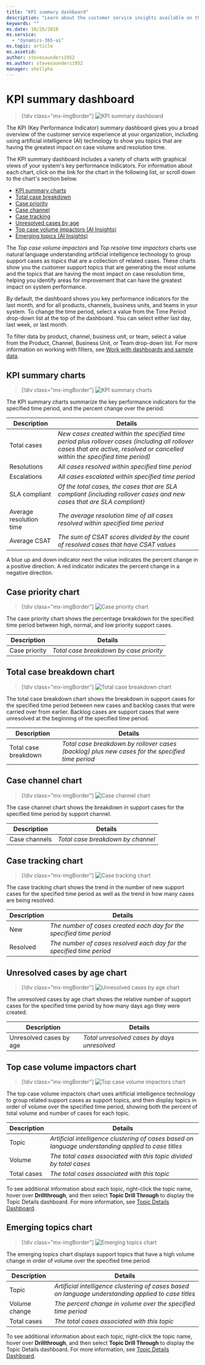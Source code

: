 ```yaml
---
title: "KPI summary dashboard"
description: "Learn about the customer service insights available on the KPI Summary dashboard​."
keywords: ""
ms.date: 10/25/2018
ms.service:
  - "dynamics-365-ai"
ms.topic: article
ms.assetid: 
author: stevesaunders1952
ms.author: stevesaunders1952
manager: shellyha
---
```


# KPI summary dashboard

> [!div class="mx-imgBorder"]
> ![KPI summary dashboard](media/ai-csi-kpi-summary-dash.png)

The KPI (Key Performance Indicator) summary dashboard gives you a broad overview of the customer service experience at your organization, including using artificial intelligence (AI) technology to show you topics that are having the greatest impact on case volume and resolution time.

The KPI summary dashboard includes a variety of charts with graphical views of your system's key performance indicators. For information about each chart, click on the link for the chart in the following list, or scroll down to the chart's section below.

* [KPI summary charts](#kpi-summary-charts)
* [Total case breakdown](#total-case-breakdown-chart)
* [Case priority](#case-priority-chart)
* [Case channel](#case-channel-chart)
* [Case tracking](#case-tracking-chart)
* [Unresolved cases by age](#unresolved-cases-by-age-chart)
* [Top case volume impactors (AI Insights)](#top-case-volume-impactors-chart)
* [Emerging topics (AI Insights)](#emerging-topics-chart)

The *Top case volume impactors* and *Top resolve time impactors* charts use natural language understanding artificial intelligence technology to group support cases as *topics* that are a collection of related cases. These charts show you the customer support topics that are generating the most volume and the topics that are having the most impact on case resolution time, helping you identify areas for improvement that can have the greatest impact on system performance.

By default, the dashboard shows you key performance indicators for the last month, and for all products, channels, business units, and teams in your system. To change the time period, select a value from the Time Period drop-down list at the top of the dashboard. You can select either last day, last week, or last month.

To filter data by product, channel, business unit, or team, select a value from the Product, Channel, Business Unit, or Team drop-down list. For more information on working with filters, see [Work with dashboards and sample data](ai-csi-use-dash-sample-data.md).

## KPI summary charts

> [!div class="mx-imgBorder"]
> ![KPI summary charts](media/ai-csi-kpi-charts.png)

The KPI summary charts summarize the key performance indicators for the specified time period, and the percent change over the period:

Description | Details
----------- | -------
Total cases | *New cases created within the specified time period plus rollover cases (including all rollover cases that are active, resolved or cancelled within the specified time period)*
Resolutions | *All cases resolved within specified time period*
Escalations | *All cases escalated within specified time period*
SLA compliant | *Of the total cases, the cases that are SLA compliant (including rollover cases and new cases that are SLA compliant)*
Average resolution time | *The average resolution time of all cases resolved within specified time period*
Average CSAT | *The sum of CSAT scores divided by the count of resolved cases that have CSAT values*

A blue up and down indicator next the value indicates the percent change in a positive direction. A red indicator indicates the percent change in a negative direction.

## Case priority chart

> [!div class="mx-imgBorder"]
> ![Case priority chart](media/ai-csi-case-priority.png)

The case priority chart shows the percentage breakdown for the specified time period between high, normal, and low priority support cases.

Description | Details
----------- | -------
Case priority | *Total case breakdown by case priority*

## Total case breakdown chart

> [!div class="mx-imgBorder"]
> ![Total case breakdown chart](media/ai-csi-total-case-breakdown.png)

The total case breakdown chart shows the breakdown in support cases for the specified time period between new cases and backlog cases that were carried over from earlier. Backlog cases are support cases that were unresolved at the beginning of the specified time period.

Description | Details
----------- | -------
Total case breakdown | *Total case breakdown by rollover cases (backlog) plus new cases for the specified time period*

## Case channel chart

> [!div class="mx-imgBorder"]
> ![Case channel chart](media/ai-csi-case-channels.png)

The case channel chart shows the breakdown in support cases for the specified time period by support channel.

Description | Details
----------- | -------
Case channels | *Total case breakdown by channel*

## Case tracking chart

> [!div class="mx-imgBorder"]
> ![Case tracking chart](media/ai-csi-case-tracking.png)

The case tracking chart shows the trend in the number of new support cases for the specified time period as well as the trend in how many cases are being resolved.

Description | Details
----------- | -------
New | *The number of cases created each day for the specified time period*
Resolved | *The number of cases resolved each day for the specified time period*

## Unresolved cases by age chart

> [!div class="mx-imgBorder"]
> ![Unresolved cases by age chart](media/ai-csi-cases-by-age.png)

The unresolved cases by age chart shows the relative number of support cases for the specified time period by how many days ago they were created.

Description | Details
----------- | -------
Unresolved cases by age | *Total unresolved cases by days unresolved*

## Top case volume impactors chart

> [!div class="mx-imgBorder"]
> ![Top case volume impactors chart](media/ai-csi-top-case-volume.png)

The top case volume impactors chart uses artificial intelligence technology to group related support cases as support topics, and then display topics in order of volume over the specified time period, showing both the percent of total volume and number of cases for each topic.

Description | Details
----------- | -------
Topic | *Artificial intelligence clustering of cases based on language understanding applied to case titles*
Volume | *The total cases associated with this topic divided by total cases*
Total cases | *The total cases associated with this topic*

To see additional information about each topic, right-click the topic name, hover over **Drillthrough**, and then select **Topic Drill Through** to display the Topic Details dashboard. For more information, see [Topic Details Dashboard](ai-csi-dash-topic-details.md).

## Emerging topics chart

> [!div class="mx-imgBorder"]
> ![Emerging topics chart](media/ai-csi-top-resolve-time.png)

The emerging topics chart displays support topics that have a high volume change in order of volume over the specified time period.

Description | Details
----------- | -------
Topic | *Artificial intelligence clustering of cases based on language understanding applied to case titles*
Volume change | *The percent change in volume over the specified time period*
Total cases | *The total cases associated with this topic*

To see additional information about each topic, right-click the topic name, hover over **Drillthrough**, and then select **Topic Drill Through** to display the Topic Details dashboard. For more information, see [Topic Details Dashboard](ai-csi-dash-topic-details.md).
